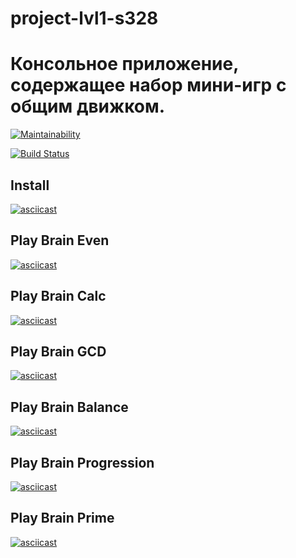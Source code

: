 # project-lvl1-s328

# Консольное приложение, содержащее набор мини-игр с общим движком.

[![Maintainability](https://api.codeclimate.com/v1/badges/174b390b86ba7fc7793b/maintainability)](https://codeclimate.com/github/SmartRW/project-lvl1-s328/maintainability)

[![Build Status](https://travis-ci.org/SmartRW/project-lvl1-s328.svg?branch=master)](https://travis-ci.org/SmartRW/project-lvl1-s328)

## Install

[![asciicast](https://asciinema.org/a/ppXDMsWAxndzvoRERQAGe1mCx.png)](https://asciinema.org/a/ppXDMsWAxndzvoRERQAGe1mCx)

## Play Brain Even

[![asciicast](https://asciinema.org/a/zxc9wJkvmvXUlpHSKjgXCYKf0.png)](https://asciinema.org/a/zxc9wJkvmvXUlpHSKjgXCYKf0)

## Play Brain Calc

[![asciicast](https://asciinema.org/a/dvr1oqbzosGGp5ZzoqI62hVrG.png)](https://asciinema.org/a/dvr1oqbzosGGp5ZzoqI62hVrG)

## Play Brain GCD

[![asciicast](https://asciinema.org/a/syCFTqjhgL5iFW7FANcIp9sRg.png)](https://asciinema.org/a/syCFTqjhgL5iFW7FANcIp9sRg)

## Play Brain Balance

[![asciicast](https://asciinema.org/a/Zqh13IY58o9475Iq3MYyDw39w.png)](https://asciinema.org/a/Zqh13IY58o9475Iq3MYyDw39w)

## Play Brain Progression

[![asciicast](https://asciinema.org/a/X5fuc9q6LUGg3Qrhk0U6rcfZZ.png)](https://asciinema.org/a/X5fuc9q6LUGg3Qrhk0U6rcfZZ)

## Play Brain Prime

[![asciicast](https://asciinema.org/a/QPh7iWAkG0w1IFoTYUW11iY8R.png)](https://asciinema.org/a/QPh7iWAkG0w1IFoTYUW11iY8R)
